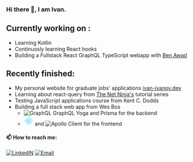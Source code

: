 ### Hi there 👋, I am Ivan.

## Currently working on :
 - Learning Kotlin 
 - Continuosly learning React hooks
 - Building a Fullstack React GraphQL TypeScript webapp with [Ben Awad](https://www.youtube.com/watch?v=I6ypD7qv3Z8&t=7s)

## Recently finished:
 - My personal website for graduate jobs' applications [ivan-ivanov.dev](https://ivan-ivanov.dev)
 - Learning about react-query from [The Net Ninja's](https://www.youtube.com/watch?v=x1rQ61otgtU) tutorial series
 - Testing JavaScript applications course from Kent C. Dodds
 - Building a full stack web app from Wes Bos
   - <img alt="GraphQL" width="26px" src="https://upload.wikimedia.org/wikipedia/commons/1/17/GraphQL_Logo.svg" /> GraphQL Yoga and Prisma for the backend
   - <img alt="React" width="26px" src="https://raw.githubusercontent.com/github/explore/80688e429a7d4ef2fca1e82350fe8e3517d3494d/topics/react/react.png" />   and   <img alt="Apollo Client" width="22px" src="https://d2eip9sf3oo6c2.cloudfront.net/tags/images/000/001/216/thumb/apollo-seeklogo.com_%281%29.png" /> for the frontend

#### 📫 How to reach me: 
[<img alt="LinkedIN" width="26px" src="https://cdn.jsdelivr.net/npm/simple-icons@v3/icons/linkedin.svg" />][linkedin]
[<img alt="Email" width="26px" src="https://www.freepngimg.com/thumb/graphic_design/47859-7-email-download-free-download-png-hq.png" />][email]

<!--
**divakaivan/divakaivan** is a ✨ _special_ ✨ repository because its `README.md` (this file) appears on your GitHub profile.

Here are some ideas to get you started:

- 🔭 I’m currently working on ...
- 🌱 I’m currently learning ...
- 👯 I’m looking to collaborate on ...
- 🤔 I’m looking for help with ...
- 💬 Ask me about ...
- 😄 Pronouns: ...
- ⚡ Fun fact: ...
-->

[linkedin]: https://www.linkedin.com/in/ivansivanov/
[email]: mailto:isivanov98@outlook.com
